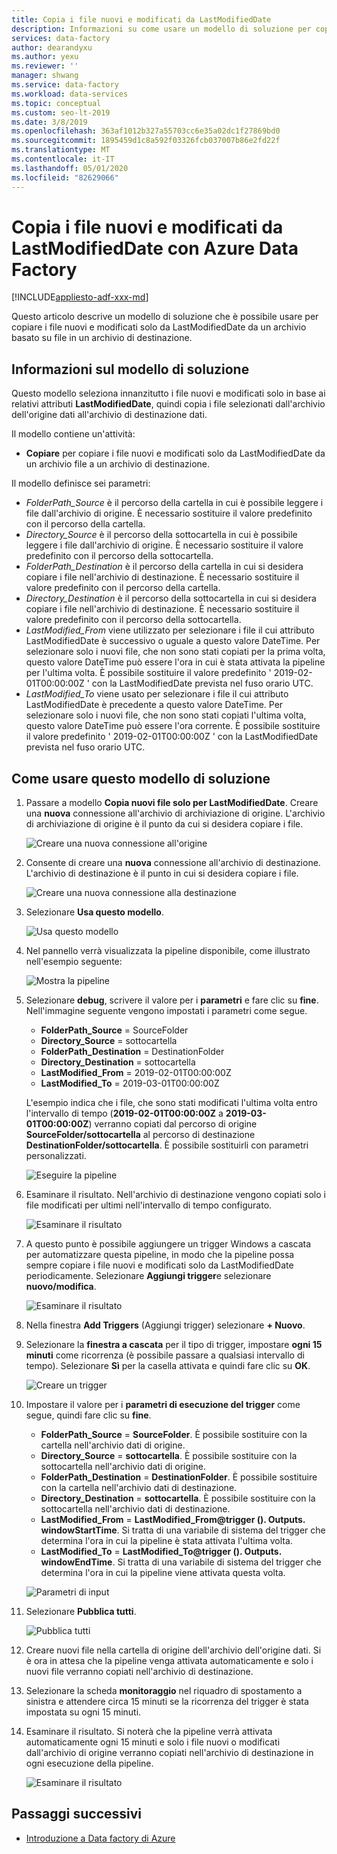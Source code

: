 ```yaml
---
title: Copia i file nuovi e modificati da LastModifiedDate
description: Informazioni su come usare un modello di soluzione per copiare file nuovi e modificati da LastModifiedDate con Azure Data Factory.
services: data-factory
author: dearandyxu
ms.author: yexu
ms.reviewer: ''
manager: shwang
ms.service: data-factory
ms.workload: data-services
ms.topic: conceptual
ms.custom: seo-lt-2019
ms.date: 3/8/2019
ms.openlocfilehash: 363af1012b327a55703cc6e35a02dc1f27869bd0
ms.sourcegitcommit: 1895459d1c8a592f03326fcb037007b86e2fd22f
ms.translationtype: MT
ms.contentlocale: it-IT
ms.lasthandoff: 05/01/2020
ms.locfileid: "82629066"
---
```

# <a name="copy-new-and-changed-files-by-lastmodifieddate-with-azure-data-factory"></a>Copia i file nuovi e modificati da LastModifiedDate con Azure Data Factory

[!INCLUDE[appliesto-adf-xxx-md](includes/appliesto-adf-xxx-md.md)]

Questo articolo descrive un modello di soluzione che è possibile usare per copiare i file nuovi e modificati solo da LastModifiedDate da un archivio basato su file in un archivio di destinazione. 

## <a name="about-this-solution-template"></a>Informazioni sul modello di soluzione

Questo modello seleziona innanzitutto i file nuovi e modificati solo in base ai relativi attributi **LastModifiedDate**, quindi copia i file selezionati dall'archivio dell'origine dati all'archivio di destinazione dati.

Il modello contiene un'attività:
- **Copiare** per copiare i file nuovi e modificati solo da LastModifiedDate da un archivio file a un archivio di destinazione.

Il modello definisce sei parametri:
-  *FolderPath_Source* è il percorso della cartella in cui è possibile leggere i file dall'archivio di origine. È necessario sostituire il valore predefinito con il percorso della cartella.
-  *Directory_Source* è il percorso della sottocartella in cui è possibile leggere i file dall'archivio di origine. È necessario sostituire il valore predefinito con il percorso della sottocartella.
-  *FolderPath_Destination* è il percorso della cartella in cui si desidera copiare i file nell'archivio di destinazione. È necessario sostituire il valore predefinito con il percorso della cartella.
-  *Directory_Destination* è il percorso della sottocartella in cui si desidera copiare i file nell'archivio di destinazione. È necessario sostituire il valore predefinito con il percorso della sottocartella.
-  *LastModified_From* viene utilizzato per selezionare i file il cui attributo LastModifiedDate è successivo o uguale a questo valore DateTime.  Per selezionare solo i nuovi file, che non sono stati copiati per la prima volta, questo valore DateTime può essere l'ora in cui è stata attivata la pipeline per l'ultima volta. È possibile sostituire il valore predefinito ' 2019-02-01T00:00:00Z ' con la LastModifiedDate prevista nel fuso orario UTC. 
-  *LastModified_To* viene usato per selezionare i file il cui attributo LastModifiedDate è precedente a questo valore DateTime. Per selezionare solo i nuovi file, che non sono stati copiati l'ultima volta, questo valore DateTime può essere l'ora corrente.  È possibile sostituire il valore predefinito ' 2019-02-01T00:00:00Z ' con la LastModifiedDate prevista nel fuso orario UTC. 

## <a name="how-to-use-this-solution-template"></a>Come usare questo modello di soluzione

1. Passare a modello **Copia nuovi file solo per LastModifiedDate**. Creare una **nuova** connessione all'archivio di archiviazione di origine. L'archivio di archiviazione di origine è il punto da cui si desidera copiare i file.

    ![Creare una nuova connessione all'origine](media/solution-template-copy-new-files-lastmodifieddate/copy-new-files-lastmodifieddate1.png)
    
2. Consente di creare una **nuova** connessione all'archivio di destinazione. L'archivio di destinazione è il punto in cui si desidera copiare i file. 

    ![Creare una nuova connessione alla destinazione](media/solution-template-copy-new-files-lastmodifieddate/copy-new-files-lastmodifieddate3.png)

3. Selezionare **Usa questo modello**.

    ![Usa questo modello](media/solution-template-copy-new-files-lastmodifieddate/copy-new-files-lastmodifieddate4.png)
    
4. Nel pannello verrà visualizzata la pipeline disponibile, come illustrato nell'esempio seguente:

    ![Mostra la pipeline](media/solution-template-copy-new-files-lastmodifieddate/copy-new-files-lastmodifieddate5.png)

5. Selezionare **debug**, scrivere il valore per i **parametri** e fare clic su **fine**.  Nell'immagine seguente vengono impostati i parametri come segue.
   - **FolderPath_Source** = SourceFolder
   - **Directory_Source** = sottocartella
   - **FolderPath_Destination** = DestinationFolder
   - **Directory_Destination** = sottocartella
   - **LastModified_From** = 2019-02-01T00:00:00Z
   - **LastModified_To** = 2019-03-01T00:00:00Z
    
    L'esempio indica che i file, che sono stati modificati l'ultima volta entro l'intervallo di tempo (**2019-02-01T00:00:00Z** a **2019-03-01T00:00:00Z**) verranno copiati dal percorso di origine **SourceFolder/sottocartella** al percorso di destinazione **DestinationFolder/sottocartella**.  È possibile sostituirli con parametri personalizzati.

    ![Eseguire la pipeline](media/solution-template-copy-new-files-lastmodifieddate/copy-new-files-lastmodifieddate6.png)

6. Esaminare il risultato. Nell'archivio di destinazione vengono copiati solo i file modificati per ultimi nell'intervallo di tempo configurato.

    ![Esaminare il risultato](media/solution-template-copy-new-files-lastmodifieddate/copy-new-files-lastmodifieddate7.png)
    
7. A questo punto è possibile aggiungere un trigger Windows a cascata per automatizzare questa pipeline, in modo che la pipeline possa sempre copiare i file nuovi e modificati solo da LastModifiedDate periodicamente.  Selezionare **Aggiungi trigger**e selezionare **nuovo/modifica**.

    ![Esaminare il risultato](media/solution-template-copy-new-files-lastmodifieddate/copy-new-files-lastmodifieddate8.png)
    
8. Nella finestra **Add Triggers** (Aggiungi trigger) selezionare **+ Nuovo**.

9. Selezionare la **finestra a cascata** per il tipo di trigger, impostare **ogni 15 minuti** come ricorrenza (è possibile passare a qualsiasi intervallo di tempo). Selezionare **Sì** per la casella attivata e quindi fare clic su **OK**.

    ![Creare un trigger](media/solution-template-copy-new-files-lastmodifieddate/copy-new-files-lastmodifieddate10.png)    
    
10. Impostare il valore per i **parametri di esecuzione del trigger** come segue, quindi fare clic su **fine**.
    - **FolderPath_Source** = **SourceFolder**.  È possibile sostituire con la cartella nell'archivio dati di origine.
    - **Directory_Source** = **sottocartella**.  È possibile sostituire con la sottocartella nell'archivio dati di origine.
    - **FolderPath_Destination** = **DestinationFolder**.  È possibile sostituire con la cartella nell'archivio dati di destinazione.
    - **Directory_Destination** = **sottocartella**.  È possibile sostituire con la sottocartella nell'archivio dati di destinazione.
    - **LastModified_From** =  **LastModified_From\@trigger (). Outputs. windowStartTime**.  Si tratta di una variabile di sistema del trigger che determina l'ora in cui la pipeline è stata attivata l'ultima volta.
    - **LastModified_To** = **LastModified_To\@trigger (). Outputs. windowEndTime**.  Si tratta di una variabile di sistema del trigger che determina l'ora in cui la pipeline viene attivata questa volta.
    
    ![Parametri di input](media/solution-template-copy-new-files-lastmodifieddate/copy-new-files-lastmodifieddate11.png)
    
11. Selezionare **Pubblica tutti**.
    
    ![Pubblica tutti](media/solution-template-copy-new-files-lastmodifieddate/copy-new-files-lastmodifieddate12.png)

12. Creare nuovi file nella cartella di origine dell'archivio dell'origine dati.  Si è ora in attesa che la pipeline venga attivata automaticamente e solo i nuovi file verranno copiati nell'archivio di destinazione.

13. Selezionare la scheda **monitoraggio** nel riquadro di spostamento a sinistra e attendere circa 15 minuti se la ricorrenza del trigger è stata impostata su ogni 15 minuti. 

14. Esaminare il risultato. Si noterà che la pipeline verrà attivata automaticamente ogni 15 minuti e solo i file nuovi o modificati dall'archivio di origine verranno copiati nell'archivio di destinazione in ogni esecuzione della pipeline.

    ![Esaminare il risultato](media/solution-template-copy-new-files-lastmodifieddate/copy-new-files-lastmodifieddate15.png)
    
## <a name="next-steps"></a>Passaggi successivi

- [Introduzione a Data factory di Azure](introduction.md)
